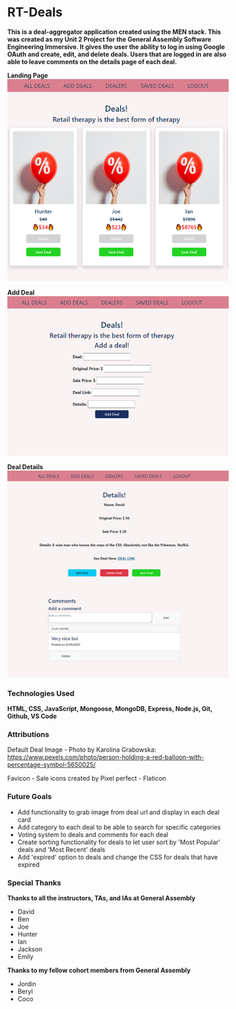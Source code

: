 # RT-Deals

**This is a deal-aggregator application created using the MEN stack. This was created as my Unit 2 Project for the General Assembly Software Engineering Immersive. It gives the user the ability to log in using Google OAuth and create, edit, and delete deals. Users that are logged in are also able to leave comments on the details page of each deal.**

**Landing Page**
![Landing Page Image](/public/images/rt-deals-landing.png)

**Add Deal**
![Add Deal Image](/public/images/rt-deals-add-deal.png)

**Deal Details**
![Details Page](/public/images/rt-deals-details.png)

### Technologies Used
**HTML, CSS, JavaScript, Mongoose, MongoDB, Express, Node.js, Git, Github, VS Code**

### Attributions  

Default Deal Image - Photo by Karolina Grabowska: https://www.pexels.com/photo/person-holding-a-red-balloon-with-percentage-symbol-5650025/

Favicon - Sale icons created by Pixel perfect - Flaticon

### Future Goals

- Add functionality to grab image from deal url and display in each deal card
- Add category to each deal to be able to search for specific categories
- Voting system to deals and comments for each deal
- Create sorting functionality for deals to let user sort by 'Most Popular' deals and 'Most Recent' deals
- Add 'expired' option to deals and change the CSS for deals that have expired

### Special Thanks

**Thanks to all the instructors, TAs, and IAs at General Assembly**
- David
- Ben
- Joe
- Hunter
- Ian
- Jackson
- Emily

**Thanks to my fellow cohort members from General Assembly**
- Jordin
- Beryl
- Coco

